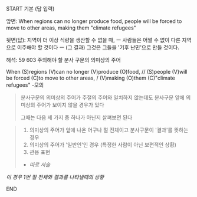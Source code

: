 START
기본 (답 입력)

앞면:
When regions can no longer produce food, people will be forced to move to other areas, making them "climate refugees"


뒷면(답):
지역이 더 이상 식량을 생산할 수 없을 때, ㅡ 사람들은 어쩔 수 없이 다른 지역으로 이주해야 할 것이다 ㅡ (그 결과) 그것은 그들을 '기후 난민'으로 만들 것이다.


해석:
59 603 주의해야 할 분사 구문의 의미상의 주어

When (S)regions (V)can no longer (V)produce (O)food, // (S)people (V)will be forced (C)to move to other areas, / (V)making (O)them (C)"climate refugees"
-모의

> 분사구문의 의미상의 주어가 주절의 주어와 일치하지 않는데도
> 분사구문 앞에 의미상의 주어가 보이지 않을 경우가 있다
> 
> 그때는 다음 세 가지 중 하나가 아닌지 살펴보면 된다

> 1. 의미상의 주어가 앞에 나온 어구나 절 전체이고 분사구문이 '결과'를 뜻하는 경우
> 2. 의미상의 주어가 '일반인'인 경우 (특정한 사람이 아닌 보편적인 상황)
> 3. 관용 표현
> 	- *따로 서술*

*이 경우 1번 절 전체와 결과를 나타낼때의 상황*
<!--ID: 1695443260416-->
END